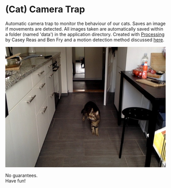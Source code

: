 (Cat) Camera Trap 
===============

Automatic camera trap to monitor the behaviour of our cats. Saves an image if movements are detected.
All images taken are automatically saved within a folder (named 'data') in the application directory.
Created with [Processing](https://www.processing.org) by Casey Reas and Ben Fry and a motion detection method discussed [here](https://forum.processing.org/two/discussion/4507/motion-detection).


![Captured](/images/capture-23.jpg)<br>

No guarantees.<br>
Have fun!

